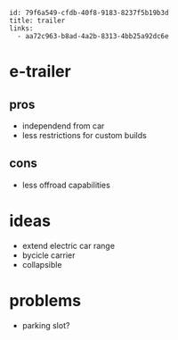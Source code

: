 ```
id: 79f6a549-cfdb-40f8-9183-8237f5b19b3d
title: trailer
links:
  - aa72c963-b8ad-4a2b-8313-4bb25a92dc6e
```

# e-trailer

## pros

* independend from car
* less restrictions for custom builds

## cons

* less offroad capabilities

# ideas

* extend electric car range
* bycicle carrier
* collapsible

# problems

* parking slot?
